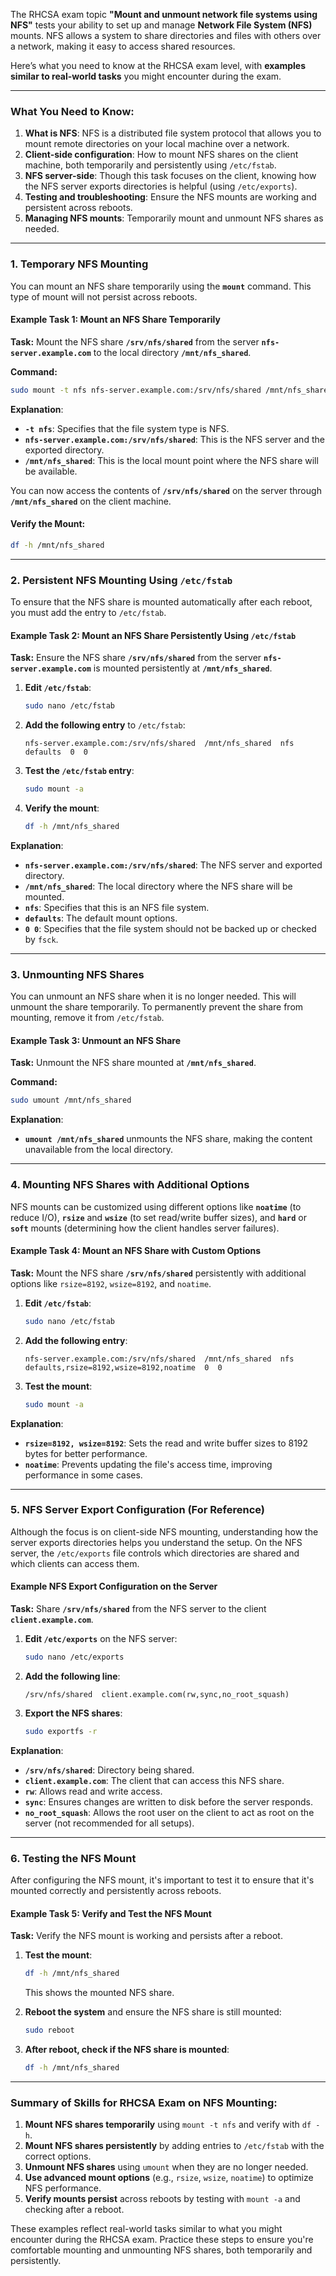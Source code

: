 The RHCSA exam topic **"Mount and unmount network file systems using NFS"** tests your ability to set up and manage **Network File System (NFS)** mounts. NFS allows a system to share directories and files with others over a network, making it easy to access shared resources.

Here’s what you need to know at the RHCSA exam level, with **examples similar to real-world tasks** you might encounter during the exam.

---

### **What You Need to Know:**
1. **What is NFS**: NFS is a distributed file system protocol that allows you to mount remote directories on your local machine over a network.
2. **Client-side configuration**: How to mount NFS shares on the client machine, both temporarily and persistently using `/etc/fstab`.
3. **NFS server-side**: Though this task focuses on the client, knowing how the NFS server exports directories is helpful (using `/etc/exports`).
4. **Testing and troubleshooting**: Ensure the NFS mounts are working and persistent across reboots.
5. **Managing NFS mounts**: Temporarily mount and unmount NFS shares as needed.

---

### **1. Temporary NFS Mounting**

You can mount an NFS share temporarily using the **`mount`** command. This type of mount will not persist across reboots.

#### **Example Task 1: Mount an NFS Share Temporarily**

**Task:** Mount the NFS share **`/srv/nfs/shared`** from the server **`nfs-server.example.com`** to the local directory **`/mnt/nfs_shared`**.

**Command:**
```bash
sudo mount -t nfs nfs-server.example.com:/srv/nfs/shared /mnt/nfs_shared
```

**Explanation**:
- **`-t nfs`**: Specifies that the file system type is NFS.
- **`nfs-server.example.com:/srv/nfs/shared`**: This is the NFS server and the exported directory.
- **`/mnt/nfs_shared`**: This is the local mount point where the NFS share will be available.
  
You can now access the contents of **`/srv/nfs/shared`** on the server through **`/mnt/nfs_shared`** on the client machine.

#### **Verify the Mount**:
```bash
df -h /mnt/nfs_shared
```

---

### **2. Persistent NFS Mounting Using `/etc/fstab`**

To ensure that the NFS share is mounted automatically after each reboot, you must add the entry to `/etc/fstab`.

#### **Example Task 2: Mount an NFS Share Persistently Using `/etc/fstab`**

**Task:** Ensure the NFS share **`/srv/nfs/shared`** from the server **`nfs-server.example.com`** is mounted persistently at **`/mnt/nfs_shared`**.

1. **Edit `/etc/fstab`**:
   ```bash
   sudo nano /etc/fstab
   ```

2. **Add the following entry** to `/etc/fstab`:
   ```
   nfs-server.example.com:/srv/nfs/shared  /mnt/nfs_shared  nfs  defaults  0  0
   ```

3. **Test the `/etc/fstab` entry**:
   ```bash
   sudo mount -a
   ```

4. **Verify the mount**:
   ```bash
   df -h /mnt/nfs_shared
   ```

**Explanation**:
- **`nfs-server.example.com:/srv/nfs/shared`**: The NFS server and exported directory.
- **`/mnt/nfs_shared`**: The local directory where the NFS share will be mounted.
- **`nfs`**: Specifies that this is an NFS file system.
- **`defaults`**: The default mount options.
- **`0 0`**: Specifies that the file system should not be backed up or checked by `fsck`.

---

### **3. Unmounting NFS Shares**

You can unmount an NFS share when it is no longer needed. This will unmount the share temporarily. To permanently prevent the share from mounting, remove it from `/etc/fstab`.

#### **Example Task 3: Unmount an NFS Share**

**Task:** Unmount the NFS share mounted at **`/mnt/nfs_shared`**.

**Command:**
```bash
sudo umount /mnt/nfs_shared
```

**Explanation**:
- **`umount /mnt/nfs_shared`** unmounts the NFS share, making the content unavailable from the local directory.

---

### **4. Mounting NFS Shares with Additional Options**

NFS mounts can be customized using different options like **`noatime`** (to reduce I/O), **`rsize`** and **`wsize`** (to set read/write buffer sizes), and **`hard`** or **`soft`** mounts (determining how the client handles server failures).

#### **Example Task 4: Mount an NFS Share with Custom Options**

**Task:** Mount the NFS share **`/srv/nfs/shared`** persistently with additional options like `rsize=8192`, `wsize=8192`, and `noatime`.

1. **Edit `/etc/fstab`**:
   ```bash
   sudo nano /etc/fstab
   ```

2. **Add the following entry**:
   ```
   nfs-server.example.com:/srv/nfs/shared  /mnt/nfs_shared  nfs  defaults,rsize=8192,wsize=8192,noatime  0  0
   ```

3. **Test the mount**:
   ```bash
   sudo mount -a
   ```

**Explanation**:
- **`rsize=8192, wsize=8192`**: Sets the read and write buffer sizes to 8192 bytes for better performance.
- **`noatime`**: Prevents updating the file's access time, improving performance in some cases.

---

### **5. NFS Server Export Configuration (For Reference)**

Although the focus is on client-side NFS mounting, understanding how the server exports directories helps you understand the setup. On the NFS server, the `/etc/exports` file controls which directories are shared and which clients can access them.

#### **Example NFS Export Configuration on the Server**

**Task:** Share **`/srv/nfs/shared`** from the NFS server to the client **`client.example.com`**.

1. **Edit `/etc/exports`** on the NFS server:
   ```bash
   sudo nano /etc/exports
   ```

2. **Add the following line**:
   ```
   /srv/nfs/shared  client.example.com(rw,sync,no_root_squash)
   ```

3. **Export the NFS shares**:
   ```bash
   sudo exportfs -r
   ```

**Explanation**:
- **`/srv/nfs/shared`**: Directory being shared.
- **`client.example.com`**: The client that can access this NFS share.
- **`rw`**: Allows read and write access.
- **`sync`**: Ensures changes are written to disk before the server responds.
- **`no_root_squash`**: Allows the root user on the client to act as root on the server (not recommended for all setups).

---

### **6. Testing the NFS Mount**

After configuring the NFS mount, it's important to test it to ensure that it's mounted correctly and persistently across reboots.

#### **Example Task 5: Verify and Test the NFS Mount**

**Task:** Verify the NFS mount is working and persists after a reboot.

1. **Test the mount**:
   ```bash
   df -h /mnt/nfs_shared
   ```

   This shows the mounted NFS share.

2. **Reboot the system** and ensure the NFS share is still mounted:
   ```bash
   sudo reboot
   ```

3. **After reboot, check if the NFS share is mounted**:
   ```bash
   df -h /mnt/nfs_shared
   ```

---

### Summary of Skills for RHCSA Exam on NFS Mounting:
1. **Mount NFS shares temporarily** using `mount -t nfs` and verify with `df -h`.
2. **Mount NFS shares persistently** by adding entries to `/etc/fstab` with the correct options.
3. **Unmount NFS shares** using `umount` when they are no longer needed.
4. **Use advanced mount options** (e.g., `rsize`, `wsize`, `noatime`) to optimize NFS performance.
5. **Verify mounts persist** across reboots by testing with `mount -a` and checking after a reboot.

These examples reflect real-world tasks similar to what you might encounter during the RHCSA exam. Practice these steps to ensure you're comfortable mounting and unmounting NFS shares, both temporarily and persistently.